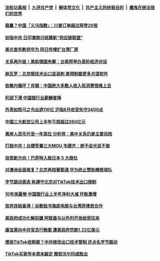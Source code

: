 

####  [法轮功真相](../../../../basic/blob/master/README.md?t=09020231) &nbsp;|&nbsp; [九评共产党](../../../../9ping.md/blob/master/README.md?t=09020231) &nbsp;|&nbsp; [解体党文化](../../../../jtdwh.md/blob/master/README.md?t=09020231)  &nbsp;|&nbsp; [共产主义的终极目的](../../../../gczydzjmd.md/blob/master/README.md?t=09020231) &nbsp;|&nbsp; [魔鬼在统治我们的世界](../../../../mgztzwmdsj.md/blob/master/README.md?t=09020231) 

#### [稳赢？中国「义乌指数」：川普订单超过拜登20倍](../pages/soh7/417142.md?t=09020231) 
#### [剑指中共 日印澳商讨组建新“供应链联盟”](../pages/soh7/417124.md?t=09020231) 
#### [美光宣布断供华为 同日传增扩台湾厂房](../pages/soh7/417115.md?t=09020231) 
#### [关系再升级！美助理国务卿：台美将举办高阶经济对话](../pages/soh7/417073.md?t=09020231) 
#### [纳瓦罗：北京限技术出口显讽刺 美预制裁更多共谍软件](../pages/soh7/417007.md?t=09020231) 
#### [依赖内循环？肖钢：中国绝大多数人收入低消费很难上去](../pages/soh7/416965.md?t=09020231) 
#### [利润下滑 中国银行业薪酬普降](../pages/soh7/416962.md?t=09020231) 
#### [外资如惊弓之鸟出逃110亿 沪指8月收官失守3400点](../pages/soh7/416959.md?t=09020231) 
#### [中国三大航空公司上半年亏损超过260亿元](../pages/soh7/416974.md?t=09020231) 
#### [离岸人民币升至一年高位  分析师：美中关系仍是主要风险](../pages/soh7/416977.md?t=09020231) 
#### [打脸中共！台捷签署三大MOU 韦德齐：绝不会光说不做 ](../pages/soh7/416851.md?t=09020231) 
#### [投资新方向！巴菲特入股日本 5 大商社](../pages/soh7/416833.md?t=09020231) 
#### [对澳洲全面报复？北京再挡葡萄酒 华为终止赞助橄榄球队](../pages/soh7/416800.md?t=09020231) 
#### [字节跳动表态 称遵守北京对TikTok技术出口限制](../pages/soh7/416788.md?t=09020231) 
#### [10年来最惨 中国银行业上半年净利大减 坏账激增](../pages/soh7/416761.md?t=09020231) 
#### [放弃连结香港！谷歌脸书海底电缆与台湾菲律宾合作](../pages/soh7/416683.md?t=09020231) 
#### [美政府成功化解前嫌 阿联酋与以色列开放经贸往来 ](../pages/soh7/416650.md?t=09020231) 
#### [康宝莱向中共官员行贿案 遭美政府罚款1.22亿美元](../pages/soh7/416533.md?t=09020231) 
#### [搅局TikTok收购案？中共修改出口技术管制 还点名字节跳动 ](../pages/soh7/416527.md?t=09020231) 
#### [TikTok买家传本周末敲定 微软沃尔玛或胜出](../pages/soh7/416401.md?t=09020231) 
